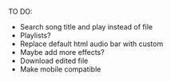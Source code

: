 TO DO:
* Search song title and play instead of file
* Playlists?
* Replace default html audio bar with custom
* Maybe add more effects?
* Download edited file
* Make mobile compatible
